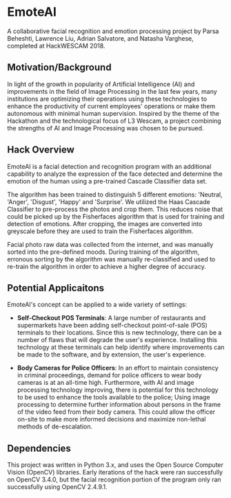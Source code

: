 # EmoteAI

A collaborative facial recognition and emotion processing project by Parsa Beheshti, Lawrence Liu, Adrian Salvatore, and Natasha Varghese, completed at HackWESCAM 2018.

## Motivation/Background

In light of the growth in popularity of Artificial Intelligence (AI) and improvements in the field of Image Processing in the last few years, many institutions are optimizing their operations using these technologies to enhance the productivity of current employees' operations or make them autonomous with minimal human supervision. Inspired by the theme of the Hackathon and the technological focus of L3 Wescam, a project combining the strengths of AI and Image Processing was chosen to be pursued.

## Hack Overview

EmoteAI is a facial detection and recognition program with an additional capability to analyze the expression of the face detected and determine the emotion of the human using a pre-trained Cascade Classifier data set. 

The algorithm has been trained to distinguish 5 different emotions: 'Neutral, 'Anger', 'Disgust', 'Happy' and 'Surprise'. We utilized the Haas Cascade Classifier to pre-process the photos and crop them. This reduces noise that could be picked up by the Fisherfaces algorithm that is used for training and detection of emotions. After cropping, the images are converted into greyscale before they are used to train the Fisherfaces algorithm.

Facial photo raw data was collected from the internet, and was manually sorted into the pre-defined moods. During training of the algorithm, erronous sorting by the algorithm was manually re-classified and used to re-train the algorithm in order to achieve a higher degree of accuracy.

## Potential Applicaitons

EmoteAI's concept can be applied to a wide variety of settings:

- **Self-Checkout POS Terminals**: A large number of restaurants and supermarkets have been adding self-checkout point-of-sale (POS) terminals to their locations. Since this is new technology, there can be a number of flaws that will degrade the user's experience. Installing this technology at these terminals can help identify where improvements can be made to the software, and by extension, the user's experience.

- **Body Cameras for Police Officers**: In an effort to maintain consistency in criminal proceedings, demand for police officers to wear body cameras is at an all-time high. Furthermore, with AI and image processing technology improving, there is potential for this technology to be used to enhance the tools available to the police; Using image processing to determine further information about persons in the frame of the video feed from their body camera. This could allow the officer on-site to make more informed decisions and maximize non-lethal methods of de-escalation.   

## Dependencies
This project was written in Python 3.x, and uses the Open Source Computer Vision (OpenCV) libraries. Early iterations of the hack were ran successfully on OpenCV 3.4.0, but the facial recognition portion of the program only ran successfully using OpenCV 2.4.9.1.



